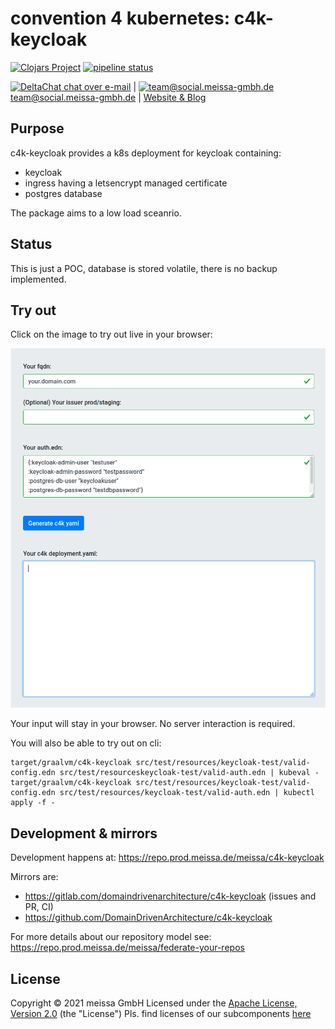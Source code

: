 # convention 4 kubernetes: c4k-keycloak
[![Clojars Project](https://img.shields.io/clojars/v/org.domaindrivenarchitecture/c4k-keycloak.svg)](https://clojars.org/org.domaindrivenarchitecture/c4k-keycloak) [![pipeline status](https://gitlab.com/domaindrivenarchitecture/c4k-keycloak/badges/master/pipeline.svg)](https://gitlab.com/domaindrivenarchitecture/c4k-keycloak/-/commits/master) 

[<img src="https://domaindrivenarchitecture.org/img/delta-chat.svg" width=20 alt="DeltaChat"> chat over e-mail](mailto:buero@meissa-gmbh.de?subject=community-chat) | [<img src="https://meissa-gmbh.de/img/community/Mastodon_Logotype.svg" width=20 alt="team@social.meissa-gmbh.de"> team@social.meissa-gmbh.de](https://social.meissa-gmbh.de/@team) | [Website & Blog](https://domaindrivenarchitecture.org)

## Purpose

c4k-keycloak provides a k8s deployment for keycloak containing:
* keycloak
* ingress having a letsencrypt managed certificate
* postgres database

The package aims to a low load sceanrio.

## Status

This is just a POC, database is stored volatile, there is no backup implemented.

## Try out

Click on the image to try out live in your browser:

[![Try it out](/doc/tryItOut.png "Try out yourself")](https://domaindrivenarchitecture.org/pages/dda-provision/c4k-keycloak/)

Your input will stay in your browser. No server interaction is required.

You will also be able to try out on cli:
```
target/graalvm/c4k-keycloak src/test/resources/keycloak-test/valid-config.edn src/test/resourceskeycloak-test/valid-auth.edn | kubeval -
target/graalvm/c4k-keycloak src/test/resources/keycloak-test/valid-config.edn src/test/resources/keycloak-test/valid-auth.edn | kubectl apply -f -
```

## Development & mirrors

Development happens at: https://repo.prod.meissa.de/meissa/c4k-keycloak

Mirrors are:

* https://gitlab.com/domaindrivenarchitecture/c4k-keycloak (issues and PR, CI)
* https://github.com/DomainDrivenArchitecture/c4k-keycloak

For more details about our repository model see: https://repo.prod.meissa.de/meissa/federate-your-repos

## License

Copyright © 2021 meissa GmbH
Licensed under the [Apache License, Version 2.0](LICENSE) (the "License")
Pls. find licenses of our subcomponents [here](doc/SUBCOMPONENT_LICENSE)
